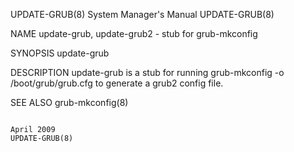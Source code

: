 UPDATE-GRUB(8)                                                                   System Manager's Manual                                                                   UPDATE-GRUB(8)

NAME
       update-grub, update-grub2 - stub for grub-mkconfig

SYNOPSIS
       update-grub

DESCRIPTION
       update-grub is a stub for running grub-mkconfig -o /boot/grub/grub.cfg to generate a grub2 config file.

SEE ALSO
       grub-mkconfig(8)

                                                                                        April 2009                                                                         UPDATE-GRUB(8)
